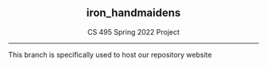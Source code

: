 <div align="center">
	<h2>iron_handmaidens</h2>
	<p>CS 495 Spring 2022 Project</p>
</div>

---

This branch is specifically used to host our repository website
